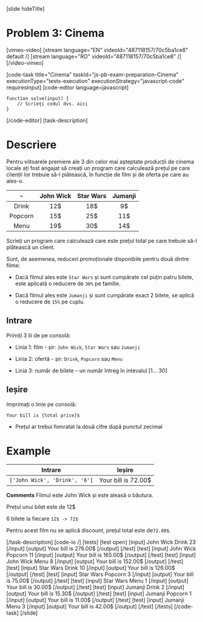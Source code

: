 [slide hideTitle]
# Problem 3: Cinema

[vimeo-video]
[stream language="EN" videoId="487118157/70c5ba1ce8" default /]
[stream language="RO" videoId="487118157/70c5ba1ce8"  /]
[/video-vimeo]



[code-task title="Cinema" taskId="js-pb-exam-preparation-Cinema" executionType="tests-execution" executionStrategy="javascript-code" requiresInput]
[code-editor language=javascript]
```
function solve(input) {
	// Scrieți codul dvs. aici
}
```
[/code-editor]
[task-description]
# Descriere
Pentru viitoarele premiere ale 3 din celor mai așteptate producții de cinema locale ați fost angajat să creați un program care calculează prețul pe care clienții lor trebuie să-l plătească, în funcție de film și de oferta pe care au ales-o.

| \- | **John Wick**      | **Star Wars** | **Jumanji**   |
|:---:    | :---:       |    :----:   |   :---:     |
| Drink | 12$ | 18$ | 9$ |
| Popcorn | 15$ | 25$ | 11$ |
| Menu | 19$ | 30$ | 14$ |

Scrieți un program care calculează care este prețul total pe care trebuie să-l plătească un client. 

Sunt, de asemenea, reduceri promoționale disponibile pentru două dintre filme:

- Dacă filmul ales este `Star Wars` și sunt cumpărate cel puțin patru bilete, este aplicată o reducere de `30%` pe familie.

- Dacă filmul ales este `Jumanji` și sunt cumpărate exact 2 bilete, se aplică o reducere de `15%` pe cuplu.

## Intrare

Primiți 3 lii de pe consolă:

- Linia 1: film - șir: `John Wick`, `Star Wars` sau `Jumanji`

- Linia 2: ofertă - șir: `Drink`, `Popcorn` sau `Menu`

- Linia 3: număr de bilete  – un număr întreg în intevalul \[1… 30\]

## Ieșire

Imprimați o linie pe consolă: 

`Your bill is {total price}$`

* Prețul ar trebui fomratat la două cifre după punctul zecimal

# Example
| **Intrare** | **Ieșire** |
| --- | --- |
|`['John Wick', 'Drink', '6']`| Your bill is 72.00$|

**Comments**
Filmul este John Wick și este aleasă o băutura.

Prețul unui bilet este de 12\$

6 bilete la fiecare `12$ -> 72$`

Pentru acest film nu se aplică discount, prețul total este de`72.00$`. 

[/task-description]
[code-io /]
[tests]
[test open]
[input]
John Wick
Drink
23
[/input]
[output]
Your bill is 276.00$
[/output]
[/test]
[test]
[input]
John Wick
Popcorn
11
[/input]
[output]
Your bill is 165.00$
[/output]
[/test]
[test]
[input]
John Wick
Menu
8
[/input]
[output]
Your bill is 152.00$
[/output]
[/test]
[test]
[input]
Star Wars
Drink
10
[/input]
[output]
Your bill is 126.00$
[/output]
[/test]
[test]
[input]
Star Wars
Popcorn
3
[/input]
[output]
Your bill is 75.00$
[/output]
[/test]
[test]
[input]
Star Wars
Menu
1
[/input]
[output]
Your bill is 30.00$
[/output]
[/test]
[test]
[input]
Jumanji
Drink
2
[/input]
[output]
Your bill is 15.30$
[/output]
[/test]
[test]
[input]
Jumanji
Popcorn
1
[/input]
[output]
Your bill is 11.00$
[/output]
[/test]
[test]
[input]
Jumanji
Menu
3
[/input]
[output]
Your bill is 42.00$
[/output]
[/test]
[/tests]
[/code-task]
[/slide]